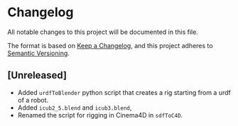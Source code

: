 # Changelog
All notable changes to this project will be documented in this file.

The format is based on [Keep a Changelog](https://keepachangelog.com/en/1.0.0/),
and this project adheres to [Semantic Versioning](https://semver.org/spec/v2.0.0.html).

## [Unreleased]
- Added `urdfToBlender` python script that creates a rig starting from a urdf of a robot.
- Added `icub2_5.blend` and `icub3.blend`,
- Renamed the script for rigging in Cinema4D in `sdfToC4D`.